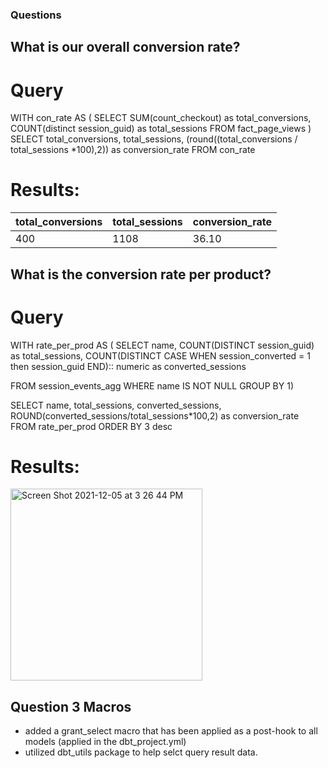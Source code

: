 ### Questions 

## What is our overall conversion rate?
# Query
WITH  con_rate AS (
SELECT 
    SUM(count_checkout) as total_conversions, 
    COUNT(distinct session_guid) as total_sessions
 FROM fact_page_views
)
SELECT 
total_conversions, total_sessions, (round((total_conversions / total_sessions *100),2))  as conversion_rate
FROM con_rate

# Results:


| total_conversions | total_sessions | conversion_rate |
|-------------------|---------------|----------------|
|       400         |     1108      |    36.10      |

## What is the conversion rate per product?
# Query 
WITH rate_per_prod AS (
SELECT name, 
COUNT(DISTINCT session_guid) as total_sessions, 
COUNT(DISTINCT CASE WHEN session_converted = 1 then session_guid END):: numeric as converted_sessions

FROM session_events_agg 
WHERE name IS NOT NULL 
GROUP BY 1)

SELECT 
    name, 
    total_sessions, 
    converted_sessions, 
    ROUND(converted_sessions/total_sessions*100,2) as conversion_rate 
FROM rate_per_prod 
ORDER BY 3 desc

# Results:
<img width="307" alt="Screen Shot 2021-12-05 at 3 26 44 PM" src="https://user-images.githubusercontent.com/81575873/144762753-b354dfda-a88d-4bc1-be2a-900cb05fab3c.png">

## Question 3 Macros 

* added a grant_select macro that has been applied as a post-hook to all models (applied in the dbt_project.yml)
* utilized dbt_utils package to help selct query result data. 